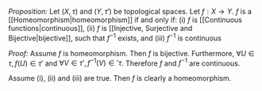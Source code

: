 
*Proposition:* Let $(X,\tau)$ and $(Y,\tau')$ be topological spaces. Let $f:X\rightarrow Y$. $f$ is a [[Homeomorphism|homeomorphism]] if and only if:
(i) $f$ is [[Continuous functions|continuous]],
(ii) $f$ is [[Injective, Surjective and Bijective|bijective]], such that $f^{-1}$ exists, and
(iii) $f^{-1}$ is continuous

*Proof:* Assume $f$ is homeomorphism. Then $f$ is bijective. Furthermore, $\forall U\in\tau, f(U)\in\tau'$ and $\forall V\in\tau',f^{-1}(V)\in'\tau$. Therefore $f$ and $f^{-1}$ are continuous.

Assume (i), (ii) and (iii) are true. Then $f$ is clearly a homeomorphism.


